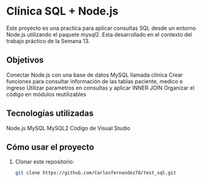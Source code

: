 # Clínica SQL + Node.js

Este proyecto es una practica para aplicar consultas SQL desde un entorno Node.js utilizando el paquete mysql2. Esta desarrollado en el contexto del trabajo práctico de la Semana 13.

## Objetivos

Conectar Node.js con una base de datos MySQL llamada clinica
Crear funciones para consultar información de las tablas paciente, medico e ingreso
Utilizar parametros en consultas y aplicar INNER JOIN
Organizar el código en módulos reutilizables

## Tecnologías utilizadas
Node.js
MySQL
MySQL2
Código de Visual Studio

## Cómo usar el proyecto

1. Clonar este repositorio:
   ```bash
   git clone https://github.com/Carlosfernandez78/test_sql.git
